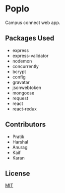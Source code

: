 # Poplo
Campus connect web app.

## Packages Used
* express
* express-validator
* nodemon
* concurrently
* bcrypt
* config
* gravatar
* jsonwebtoken
* mongoose
* request
* react
* react-redux

## Contributors
* Pratik
* Harshal
* Anurag
* Kaif
* Karan

## License
[MIT](https://choosealicense.com/licenses/mit/)
